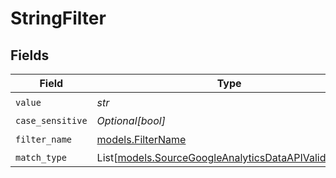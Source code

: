 # StringFilter


## Fields

| Field                                                                                                      | Type                                                                                                       | Required                                                                                                   | Description                                                                                                |
| ---------------------------------------------------------------------------------------------------------- | ---------------------------------------------------------------------------------------------------------- | ---------------------------------------------------------------------------------------------------------- | ---------------------------------------------------------------------------------------------------------- |
| `value`                                                                                                    | *str*                                                                                                      | :heavy_check_mark:                                                                                         | N/A                                                                                                        |
| `case_sensitive`                                                                                           | *Optional[bool]*                                                                                           | :heavy_minus_sign:                                                                                         | N/A                                                                                                        |
| `filter_name`                                                                                              | [models.FilterName](../models/filtername.md)                                                               | :heavy_check_mark:                                                                                         | N/A                                                                                                        |
| `match_type`                                                                                               | List[[models.SourceGoogleAnalyticsDataAPIValidEnums](../models/sourcegoogleanalyticsdataapivalidenums.md)] | :heavy_minus_sign:                                                                                         | N/A                                                                                                        |